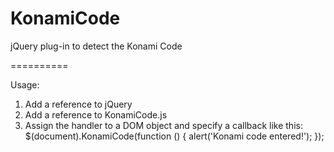 KonamiCode
==========

jQuery plug-in to detect the Konami Code

==========

Usage:
1) Add a reference to jQuery
2) Add a reference to KonamiCode.js
3) Assign the handler to a DOM object and specify a callback like this:
 $(document).KonamiCode(function () {
   alert('Konami code entered!');
 });


